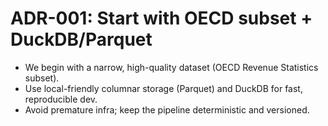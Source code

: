 # ADR-001: Start with OECD subset + DuckDB/Parquet

- We begin with a narrow, high-quality dataset (OECD Revenue Statistics subset).
- Use local-friendly columnar storage (Parquet) and DuckDB for fast, reproducible dev.
- Avoid premature infra; keep the pipeline deterministic and versioned.
